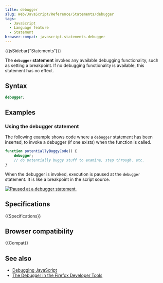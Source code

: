 ```yaml
---
title: debugger
slug: Web/JavaScript/Reference/Statements/debugger
tags:
  - JavaScript
  - Language feature
  - Statement
browser-compat: javascript.statements.debugger
---
```

{{jsSidebar("Statements")}}

The **`debugger` statement** invokes any available debugging functionality, such
as setting a breakpoint. If no debugging functionality is available, this
statement has no effect.

## Syntax

```js
debugger;
```

## Examples

### Using the debugger statement

The following example shows code where a `debugger` statement has been inserted,
to invoke a debugger (if one exists) when the function is called.

```js
function potentiallyBuggyCode() {
    debugger;
    // do potentially buggy stuff to examine, step through, etc.
}
```

When the debugger is invoked, execution is paused at the `debugger` statement.
It is like a breakpoint in the script source.

[![Paused at a debugger statement.](screen_shot\_2014-02-07\_at\_9.14.35\_am.png)](https://mdn.mozillademos.org/files/6963/Screen%20Shot%202014-02-07%20at%209.14.35%20AM.png)

## Specifications

{{Specifications}}

## Browser compatibility

{{Compat}}

## See also

*   [Debugging JavaScript](/en-US/docs/Mozilla/Debugging/Debugging_JavaScript)
*   [The Debugger in the Firefox Developer Tools](/en-US/docs/Tools/Debugger)

